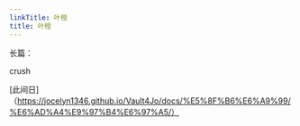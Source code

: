 ```yaml
---
linkTitle: 叶橙
title: 叶橙
---
```


长篇：

crush

[此间日]（https://jocelyn1346.github.io/Vault4Jo/docs/%E5%8F%B6%E6%A9%99/%E6%AD%A4%E9%97%B4%E6%97%A5/）
